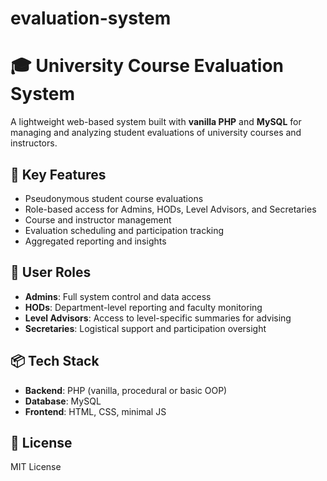 # evaluation-system
 
# 🎓 University Course Evaluation System

A lightweight web-based system built with **vanilla PHP** and **MySQL** for managing and analyzing student evaluations of university courses and instructors.

## 🔧 Key Features

- Pseudonymous student course evaluations
- Role-based access for Admins, HODs, Level Advisors, and Secretaries
- Course and instructor management
- Evaluation scheduling and participation tracking
- Aggregated reporting and insights

## 👥 User Roles

- **Admins**: Full system control and data access
- **HODs**: Department-level reporting and faculty monitoring
- **Level Advisors**: Access to level-specific summaries for advising
- **Secretaries**: Logistical support and participation oversight

## 📦 Tech Stack

- **Backend**: PHP (vanilla, procedural or basic OOP)
- **Database**: MySQL
- **Frontend**: HTML, CSS, minimal JS

## 📄 License

MIT License